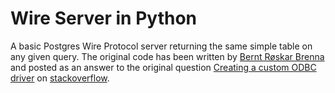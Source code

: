 # Wire Server in Python 
A basic Postgres Wire Protocol server returning the same simple table on any given query.
The original code has been written by [Bernt Røskar Brenna](https://stackoverflow.com/users/3571/codeape) and posted as an answer to the original question 
[Creating a custom ODBC driver](https://stackoverflow.com/questions/335008/creating-a-custom-odbc-driver) on [stackoverflow](https://www.stackoverflow.com/).

